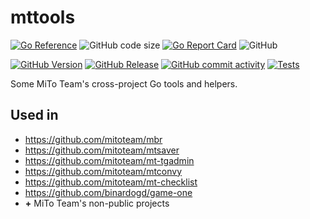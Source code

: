 # mttools

[![Go Reference](https://pkg.go.dev/badge/github.com/mitoteam/mttools.svg)](https://pkg.go.dev/github.com/mitoteam/mttools)
![GitHub code size](https://img.shields.io/github/languages/code-size/mitoteam/mttools)
[![Go Report Card](https://goreportcard.com/badge/github.com/mitoteam/mttools)](https://goreportcard.com/report/github.com/mitoteam/mttools)
![GitHub](https://img.shields.io/github/license/mitoteam/mttools)

[![GitHub Version](https://img.shields.io/github/v/release/mitoteam/mttools?logo=github)](https://github.com/mitoteam/mttools)
[![GitHub Release](https://img.shields.io/github/release-date/mitoteam/mttools)](https://github.com/mitoteam/mttools/releases)
[![GitHub commit activity](https://img.shields.io/github/commit-activity/y/mitoteam/mttools)](https://github.com/mitoteam/mttools/commits)
[![Tests](https://github.com/mitoteam/mttools/actions/workflows/test.yml/badge.svg)](https://github.com/mitoteam/mttools/actions/workflows/test.yml)

Some MiTo Team's cross-project Go tools and helpers.

## Used in

* https://github.com/mitoteam/mbr
* https://github.com/mitoteam/mtsaver
* https://github.com/mitoteam/mt-tgadmin
* https://github.com/mitoteam/mtconvy
* https://github.com/mitoteam/mt-checklist
* https://github.com/binardogd/game-one
* **+** MiTo Team's non-public projects
